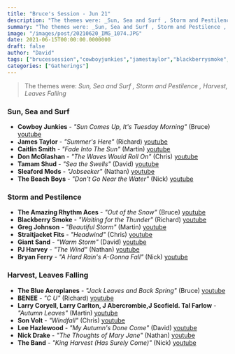 ```yaml
---
title: "Bruce's Session - Jun 21"
description: "The themes were: _Sun, Sea and Surf , Storm and Pestilence , Harvest, Leaves Falling_"
summary: "The themes were: _Sun, Sea and Surf , Storm and Pestilence , Harvest, Leaves Falling_"
image: "/images/post/20210620_IMG_1074.JPG"
date: 2021-06-15T00:00:00.0000000
draft: false
author: "David"
tags: ["brucessession","cowboyjunkies","jamestaylor","blackberrysmoke","theband","pjharvey","giantsand","nickdrake","leehazlewood","sonvolt","bryanferry","donmcglashan","benee","thebeachboys","larrycarlton","caitlinsmith","sleafordmods","straitjacketfits","theblueaeroplanes","theamazingrhythmaces","tamamshud","gregjohnson","larrycoryell","jabercrombie","jscofieldtalfarlow"]
categories: ["Gatherings"]
---
```

> The themes were: _Sun, Sea and Surf , Storm and Pestilence , Harvest, Leaves Falling_
### Sun, Sea and Surf 
- **Cowboy Junkies** - _"Sun Comes Up, It's Tuesday Morning"_ (Bruce) [youtube](https://www.youtube.com/watch?v=48pFXE28y8Y)
- **James Taylor** - _"Summer's Here"_ (Richard) [youtube](https://www.youtube.com/watch?v=Shs_fjWx20M)
- **Caitlin Smith** - _"Fade Into The Sun"_ (Martin) [youtube](https://www.youtube.com/watch?v=g_HV-tZStVA)
- **Don McGlashan** - _"The Waves Would Roll On"_ (Chris) [youtube](https://www.youtube.com/watch?v=-228c_u3Ba8)
- **Tamam Shud** - _"Sea the Swells"_ (David) [youtube](https://www.youtube.com/watch?v=Z0hhaNVxbXk)
- **Sleaford Mods** - _"Jobseeker"_ (Nathan) [youtube](https://www.youtube.com/watch?v=WhOmCYmEkvU)
- **The Beach Boys** - _"Don't Go Near the Water"_ (Nick) [youtube](https://www.youtube.com/watch?v=YpJ-pLYmDHU)
### Storm and Pestilence 
- **The Amazing Rhythm Aces** - _"Out of the Snow"_ (Bruce) [youtube](https://www.youtube.com/watch?v=TaJfo7gncvA)
- **Blackberry Smoke** - _"Waiting for the Thunder"_ (Richard) [youtube](https://www.youtube.com/watch?v=mE_tQDCgeJg)
- **Greg Johnson** - _"Beautiful Storm"_ (Martin) [youtube](https://www.youtube.com/watch?v=mibqWPybeRY)
- **Straitjacket Fits** - _"Headwind"_ (Chris) [youtube](https://www.youtube.com/watch?v=0aQlzFLrAzE)
- **Giant Sand** - _"Warm Storm"_ (David) [youtube](https://www.youtube.com/watch?v=dxfecjn15Nk)
- **PJ Harvey** - _"The Wind"_ (Nathan) [youtube](https://www.youtube.com/watch?v=GmOMuBYEejc)
- **Bryan Ferry** - _"A Hard Rain's A-Gonna Fall"_ (Nick) [youtube](https://www.youtube.com/watch?v=alKDz9sz4nY)
### Harvest, Leaves Falling
- **The Blue Aeroplanes** - _"Jack Leaves and Back Spring"_ (Bruce) [youtube](https://www.youtube.com/watch?v=QlHv3t4Upus)
- **BENEE** - _"C U"_ (Richard) [youtube](https://www.youtube.com/watch?v=fPpI27KBd8o)
- **Larry Coryell, Larry Carlton, J Abercrombie,J Scofield. Tal Farlow** - _"Autumn Leaves"_ (Martin) [youtube](https://www.youtube.com/watch?v=1rsGjeYwMrE)
- **Son Volt** - _"Windfall"_ (Chris) [youtube](https://www.youtube.com/watch?v=uPO-VwB2vFo)
- **Lee Hazlewood** - _"My Autumn's Done Come"_ (David) [youtube](https://www.youtube.com/watch?v=Qo24xN9mj8Q)
- **Nick Drake** - _"The Thoughts of Mary Jane"_ (Nathan) [youtube](https://www.youtube.com/watch?v=XpR_OdvyRNI)
- **The Band** - _"King Harvest (Has Surely Come)"_ (Nick) [youtube](https://www.youtube.com/watch?v=TaKD1Vdarnw)
